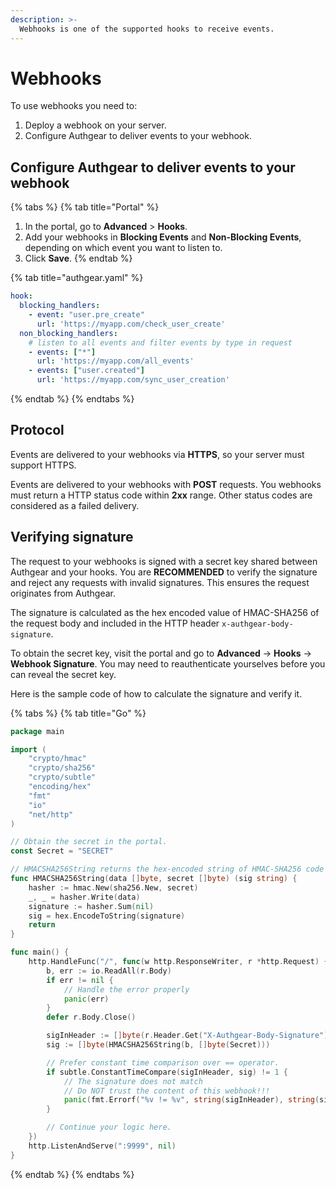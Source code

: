 ```yaml
---
description: >-
  Webhooks is one of the supported hooks to receive events.
---
```


# Webhooks

To use webhooks you need to:

1. Deploy a webhook on your server.
2. Configure Authgear to deliver events to your webhook.

## Configure Authgear to deliver events to your webhook

{% tabs %}
{% tab title="Portal" %}
1. In the portal, go to **Advanced** > **Hooks**.
2. Add your webhooks in **Blocking Events** and **Non-Blocking Events**, depending on which event you want to listen to.
3. Click **Save**.
{% endtab %}

{% tab title="authgear.yaml" %}
```yaml
hook:
  blocking_handlers:
    - event: "user.pre_create"
      url: 'https://myapp.com/check_user_create'
  non_blocking_handlers:
    # listen to all events and filter events by type in request
    - events: ["*"]
      url: 'https://myapp.com/all_events'
    - events: ["user.created"]
      url: 'https://myapp.com/sync_user_creation'
```
{% endtab %}
{% endtabs %}

## Protocol

Events are delivered to your webhooks via **HTTPS**, so your server must support HTTPS.

Events are delivered to your webhooks with **POST** requests.
You webhooks must return a HTTP status code within **2xx** range.
Other status codes are considered as a failed delivery.

## Verifying signature

The request to your webhooks is signed with a secret key shared between Authgear and your hooks.
You are **RECOMMENDED** to verify the signature and reject any requests with invalid signatures. This ensures the request originates from Authgear.

The signature is calculated as the hex encoded value of HMAC-SHA256 of the request body and included in the HTTP header `x-authgear-body-signature`.

To obtain the secret key, visit the portal and go to **Advanced** -> **Hooks** -> **Webhook Signature**. You may need to reauthenticate yourselves before you can reveal the secret key.

Here is the sample code of how to calculate the signature and verify it.

{% tabs %}
{% tab title="Go" %}
```go
package main

import (
    "crypto/hmac"
    "crypto/sha256"
    "crypto/subtle"
    "encoding/hex"
    "fmt"
    "io"
    "net/http"
)

// Obtain the secret in the portal.
const Secret = "SECRET"

// HMACSHA256String returns the hex-encoded string of HMAC-SHA256 code of body using secret as key.
func HMACSHA256String(data []byte, secret []byte) (sig string) {
    hasher := hmac.New(sha256.New, secret)
    _, _ = hasher.Write(data)
    signature := hasher.Sum(nil)
    sig = hex.EncodeToString(signature)
    return
}

func main() {
    http.HandleFunc("/", func(w http.ResponseWriter, r *http.Request) {
        b, err := io.ReadAll(r.Body)
        if err != nil {
            // Handle the error properly
            panic(err)
        }
        defer r.Body.Close()

        sigInHeader := []byte(r.Header.Get("X-Authgear-Body-Signature"))
        sig := []byte(HMACSHA256String(b, []byte(Secret)))

        // Prefer constant time comparison over == operator.
        if subtle.ConstantTimeCompare(sigInHeader, sig) != 1 {
            // The signature does not match
            // Do NOT trust the content of this webhook!!!
            panic(fmt.Errorf("%v != %v", string(sigInHeader), string(sig)))
        }

        // Continue your logic here.
    })
    http.ListenAndServe(":9999", nil)
}
```
{% endtab %}
{% endtabs %}

